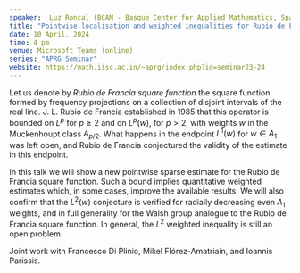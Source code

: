 ```yaml
---
speaker:  Luz Roncal (BCAM - Basque Center for Applied Mathematics, Spain)
title: "Pointwise localisation and weighted inequalities for Rubio de Francia square function"
date: 10 April, 2024
time: 4 pm
venue: Microsoft Teams (online)
series: "APRG Seminar"
website: https://math.iisc.ac.in/~aprg/index.php?id=seminar23-24
---
```


Let us denote by _Rubio de Francia square function_ the square function formed by frequency projections on a collection of
disjoint intervals of the real line. J. L. Rubio de Francia established in 1985 that this operator is bounded on $L^p$ for
$p\ge 2$ and on $L^p(w)$, for $p>2$, with weights $w$ in the Muckenhoupt class $A_{p/2}$. What happens in the endpoint
$L^1(w)$ for $w \in A_1$ was left open, and Rubio de Francia conjectured the validity of the estimate in this endpoint.

In this talk we will show a new pointwise sparse estimate for the Rubio de Francia square function. Such a bound implies
quantitative weighted estimates which, in some cases, improve the available results. We will also confirm that the $L^2(w)$
conjecture is verified for radially decreasing even $A_1$ weights, and in full generality for the Walsh group analogue to
the Rubio de Francia square function. In general, the $L^2$ weighted inequality is still an open problem.

Joint work with Francesco Di Plinio, Mikel Flórez-Amatriain, and Ioannis Parissis.
